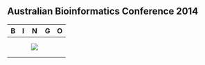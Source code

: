 ## Australian Bioinformatics Conference 2014


| B                | I                       | N                                                       | G                                                   | O                    |  
| :-----------:    | :-------------:         | :-------------:                                         | :-------------:                                     | :-------------:      |  
|  |                   |                                    |  |           |  
|     |  |                                       |                                                    |                  |  
|         |                | <a href="http://bioinformatics.net.au/abic2014/"><img src="abict.png"></a> |                                               |  |  
|      |           |                                                    |                                               |             |  
|       |       |                                                 |                                         |       |  
